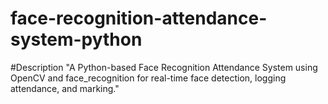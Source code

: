 # face-recognition-attendance-system-python
#Description
"A Python-based Face Recognition Attendance System using OpenCV and face_recognition for real-time face detection, logging attendance, and marking."
